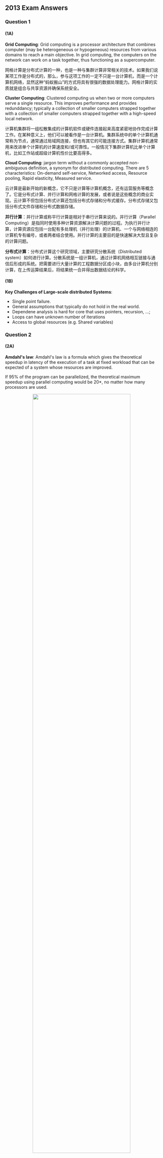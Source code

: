 ## 2013 Exam Answers

### Question 1

#### (1A)

**Grid Computing**: Grid computing is a processor architecture that combines computer (may be heterogeneous or hypogeneous) resources from various domains to reach a main objective. In grid computing, the computers on the network can work on a task together, thus functioning as a supercomputer.

网格计算是分布式计算的一种，也是一种与集群计算非常相关的技术。如果我们说某项工作是分布式的，那么，参与这项工作的一定不只是一台计算机，而是一个计算机网络，显然这种“蚂蚁搬山”的方式将具有很强的数据处理能力。网格计算的实质就是组合与共享资源并确保系统安全。

**Cluster Computing**: Clustered computing us when two or more computers serve a single resource. This improves performance and provides redunddancy; typically a collection of smaller computers strapped together with a collection of smaller computers strapped together with a high-speed local network.

计算机集群将一组松散集成的计算机软件或硬件连接起来高度紧密地协作完成计算工作。在某种意义上，他们可以被看作是一台计算机。集群系统中的单个计算机通常称为节点，通常通过局域网连接，但也有其它的可能连接方式。集群计算机通常用来改进单个计算机的计算速度和/或可靠性。一般情况下集群计算机比单个计算机，比如工作站或超级计算机性价比要高得多。

**Cloud Computing**: jargon term without a commonly accepted non-ambiguous definition, a synonym for distributed computing. There are 5 characteristics: On-demand self-service, Networked access, Resource pooling, Rapid elasticity, Measured service.

云计算是最新开始的新概念，它不只是计算等计算机概念，还有运营服务等概念了。它是分布式计算、并行计算和网格计算的发展，或者说是这些概念的商业实现。云计算不但包括分布式计算还包括分布式存储和分布式缓存。分布式存储又包括分布式文件存储和分布式数据存储。

**并行计算**：并行计算或称平行计算是相对于串行计算来说的。并行计算（Parallel Computing）是指同时使用多种计算资源解决计算问题的过程。为执行并行计算，计算资源应包括一台配有多处理机（并行处理）的计算机、一个与网络相连的计算机专有编号，或者两者结合使用。并行计算的主要目的是快速解决大型且复杂的计算问题。

**分布式计算**：分布式计算这个研究领域，主要研究分散系统（Distributed system）如何进行计算。分散系统是一组计算机，通过计算机网络相互链接与通信后形成的系统。把需要进行大量计算的工程数据分区成小块，由多台计算机分别计算，在上传运算结果后，将结果统一合并得出数据结论的科学。


#### (1B)

**Key Challenges of Large-scale distributed Systems**:

- Single point failure.
- General assumptions that typically do not hold in the real world.
- Dependene analysis is hard for core that uses pointers, recursion, ...;
- Loops can have unknown number of iterations
- Access to global resources (e.g. Shared variables)


### Question 2

#### (2A)

**Amdahl's law**: Amdahl's law is a formula which gives the theoretical speedup in latency of the execution of a task at fixed workload that can be expected of a system whose resources are improved.

If 95% of the program can be parallelized, the theoretical maximum speedup using parallel computing would be 20*, no matter how many processors are used.

<p align="center"><img src="./Pictures/amdahl2.png" width = "80%"/></p> 


**Challenges of its practical implementation**:
Limitations: Proportion of speed up depends on parts of program that can't be parallelised.

Challenges: MPI communication cost time.


Differences between two laws:

- Amdahl: 假设你要开60公里，你前一个小时只开了30公里(serial部分)，你后面30公里无论开多快(parallel部分)，你的平均速度都不可能到90公里/h

- Gaustafson: 我们不假设你到底要开多远，你前一个小时只开了30公里，只要你之后开的足够快(有足够多的时间和距离)，你总能达到平均90公里/h的速度

#### (2B)

**Actual performance of Edward cluster may vary**: ???

**How Edward cluster set up to minimize this**: ??? 

**What user can do to optimize their throughput of cluster**: ???

**Challenges on HPC facilities**: ???


### Question 3

#### (3A)

**Consequences of Brewer's CAP theorem on distributed databases**:

Brewer's CAP theorem: Consistency, Availability and Partition-Tolerance.

- Consistency: every client receiving an answer receives the same answer from all nodes in the cluster.

- Availability: every client receives an answer from any node in the cluster.

- Partition-Tolerance: the cluster keeps on operating when one or more nodes cannot communicate with the rest of the cluster.

<p align="center"><img src="./Pictures/CAP.jpg" width = "50%"/></p> 

### (3B)

**CAP theorem supported by non-SQL technology (CouchDB)**:

Availability and Partition-tolerance: Multi-Version Concurrency Control (MVCC)

**CAP theorem supported by relational（traditional) database technology (PostGreSQL)**:

Consistency and Availability: Two phase commit

**Advantage of MapReduce compared to other more traditional data processing**: ???

MapReduce Algorithms: 

- Map: Distributes data across machines
- Reduce: Summarize the mapped data until the result is obtained

Advantages: 

1. Scaling: can achieve scalability.
2. Lower cost: open source framework such as Hadoop is free.
3. Volume of data: large amount of data.
4. Types of data: can apply on semi-structured and unstructured data.

### Question 4

#### (4A)

**Compare and Contrast ReST and SOAP**

SOAP vs ReST  

- Two patterns to call services over HTTP
- SOAP WS is built upon the **Remote Procedure Call** paradigm
	- 过程远程调用(RPC): 是一个计算机通信协议。该协议允许运行于一台计算机的程序调用另一台计算机的子程序，而程序员无需额外地为这个交互作用编程。
- ReST is centered around resources, and the way they can be manipulated remotely.
- Actually **ReST is more of a style** to use HTTP than a separate protocol 
- **SOAP is a stack of protocols** that covers every aspect of using a remote service, from service discovery, to service description, to the actual request/response
- 简单来说，SOAP使用WSDL(仅支持XML), 请求中包含了谁调用的服务，需要哪些参数，需要什么数据结构被返回，所以相对比较复杂. ReST是一种更轻量的风格（不是协议），既可以用XML也可以用JSON进行数据交换，而且是基于ROA的，认为一切都是资源，使用ReSTful风格的API对资源进行请求和操作.


(LMS Discussion Board)

See the example of AURIN for SOA in lecture  - includes ReST services, Spatial Services, SOAP services etc etc. Rest provides a well defined interface (PUT, POST, GET etc) and whilst it doesn't have the equivalent of WSDL, the point is that a well defined Rest interface should not need it since you can discover, navigate and use the service without a specific WSDL-like interface to describe it. Rest abstracts from the inner workings of how systems are realised that address Core Ideas (Lecture 6, slide 5)

#### (4B)

**Differences on PUT and POST methods**

PUT: Update Resource, Idempotent

POST: Create Resource, Neither safe nor idempotent


### Question 5

#### (5A)
- **Virtual Machine Monitor/Hypervisor (VMM)**: The virtulisation layer between the underlying hardware and the VMs and guest operating systems it supports.

- **Full Virtualization**: allow an unmodified guest OS to run in isolation by simulating full hardware

- **Para-virtualization**: VMM/Hypervisor exposes special interface to guest OS for better performance. Requires a modified Guest OS

- **Shadow page tables**: VMM maintains shadow page tables in lock-step (锁步) with the page tables

- **Hardware virtualization and software virtualization differ in shadow page tables**: 

- **Advantages and disadvantages of virtual machines**: 

	Virtual machine: A representation of a real machine using hardware/software that can host a guest operating system.

	Advantages: 
		
	1. Can use multiple operating system environments on the same computer.
	2. Virtual machines can provide an instruction set architecture, or ISA, structure different than the actual computer. 
	3. When you create your virtual machine, you create a virtual hard disk. So, everything on that machine can crash, but if it does, it won’t affect the host machine.

	Disadvanages: 
	
	1. Virtual machines are less efficient than real machines because they access the hardware indirectly.  
	2. When several virtual machines are running on the same host, performance may be hindered if the computer it’s running on lacks sufficient power. 
	3. A virtual machine can be infected with the weaknesses of the host machine. 

- **Typical steps to support live migration of virtual machine**: 

	- Stage 0: Pre-Migration
	- Stage 1: Reservation
	- Stage 2: Iterative Pre-copy
	- Stage 3: Stop and copy
	- Stage 4: Commitment
	- Stage 5: Activation

### Question 6

#### (6A) 
- **single sign-on**: A property of access control of multiple related, yet independent, software systems. With this property, a user logs in with a single ID and password to gain access to any of several related systems.

- **public key infrastructure**: 公钥基础建设. PKI(CA)将⽤用户的个人身份跟公开密钥链接在一起

- **certification authority**: 证书颁发机构. Trusted authority whi issuing, revoking, stroing certificates.

- **registration authority**: 注册中⼼. Prove who you are to CA

- **identity provider**: A system entity that creates, maintains, and manages identity information for principals while providing authentication services to relying applications within a federation or distributed network.

#### (6B)

**Challenges in supporting fin-grained security in Cloud environment**:

**Authentication** 身份鉴定

**Authorisation** 授权

**Audit** 审计

**Confidentiality** 保密性

**Privacy** 隐私

**Fabric management** 组织管理理

**Trust** 信任

**Single sign-on**: 

1. The Grid model needed
2. Currently not solved for Cloud-based Iaas
3. Onus is non-Cloud developers to define this

**Auditing**: logging, intrusion detection, auditing of security in external computer facilities.

**Deletion**: 

1. data deletion with no direct hard disk
2. scale of data

**Liabiliry**

**Licensing**: 

1. many license models
2. challenges with the cloud delivery model

**Workflows**:

1. Many workflows tools for combing SoA services
2. Many workflows models.
3. Serious challenges of defining, enforcing, sharing, enacting
4. Security-oriented workflows

### Question 7

#### (7A) 

**Big Data challenges**:

- Volume (数据量量) 
- Velocity (速度) 
- Variety (多样性) 
- Veracity (准确性)


#### (7B)

**NeCTAR Research Cloud to tackle these big data challenges**:

NeCTAR Research Cloud (Infrastructure(底部结构) as a Service (IaaS)):

- Based on OpenStack
- Services: Compute service, Image service, Block storage service, object storage service
- Characteristics: 
	- On-demand self-service(随需⾃自动服务)
	- Broad network access (随时随地⽤用任何⽹网络存取)
	- Resource pooling (多⼈人共享资源池)
	- Rapid elasticity (快速重新部署灵活度)
	- Measured service (被监控与测量量的服务).






